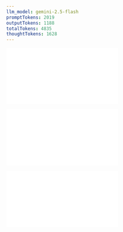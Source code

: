 ```yaml
---
llm_model: gemini-2.5-flash
promptTokens: 2019
outputTokens: 1188
totalTokens: 4835
thoughtTokens: 1628
---
```


![@](steps/_.3eb68380.md)

![@](steps/question.2d844300.md)

![@](steps/response.886f1d9a.md)